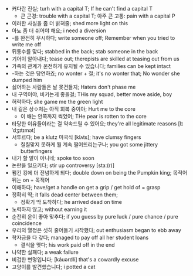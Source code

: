 * 커다란 진실; turh with a capital T; If he can't find a capital T
	* 큰 곤경: trouble with a capital T; 아주 큰 고통: pain with a capital P
* 이러한 사실을 좀 더 밝혀줄; shed more light on this
* 아뇨 좀 더 쉬어야 해요; i need a diversion
* -를 완전히 무시하다; write someone off; Remember when you tried to write me off
* 뒤통수를 맞다; stabbed in the back; stab someone in the back
* 기어이 알아내다; tease out; therepists are skilled at teasing out from us
* 가족의 관계가 온전하게 유지될 수 있습니다; families can be kept intact
* -하는 것은 당연하죠; no wonter + 절; it's no wonter that; No wonder she dumped him
* 싫어하는 사람들은 날 못건들지; Haters don't phase me
* 내 구역이야, 비키는게 좋을걸; THis my squad, better move aside, boy
* 허락하다; she game me the green light
* 내 깉은 상ㅇ처는 아직 회복 중이야; Hurt me to the core
	* 이 배는 안쪽까지 썩었어; THe pear is rotten to the core
* 타당한 이유들이라는 걸 약속드릴 수 있어요; they're all legitimate reasons  [lɪˈdʒɪtɪmət]
* 서투르다; be a klutz 미국식 [klʌts]; have clumsy fingers
	* 칠칠맞지 못하게 뭘 계속 떨어뜨리는구나; you got some jittery butterfingers
* 내가 할 말이 아니네; spoke too soon
* 논란을 일으키다; stir up controversy  [stɜː(r)]
* 펌킨 킹에 더 전념하게 되다; double down on being the Pumpkin king; 목적어 뒤는 on + 목적어
* 이해하다; have/get a handle on get a grip / get hold of = grasp
* 정확히 딱; it falls dead center between them; 
	* 정확기 딱 도착하다; he arrived dead on time
* 노력하지 않고; without earning it
* 순전히 운이 좋아 맞추다; if you guess by pure luck / pure chance / pure coincidence
* 우리의 열정은 섯히 줄어들기 시작했다; out enthusiasm began to ebb away
* 학자금을 다 갚다; managed to pay off all her student loans
	* 결식을 맺다; his work paid off in the end
* 나약한 실패다; a weak failure
* 비겁한 변명입니다;  [káuərdli] that's a cowardly excuse
* 고양이를 발견했습니다; i potted a cat
